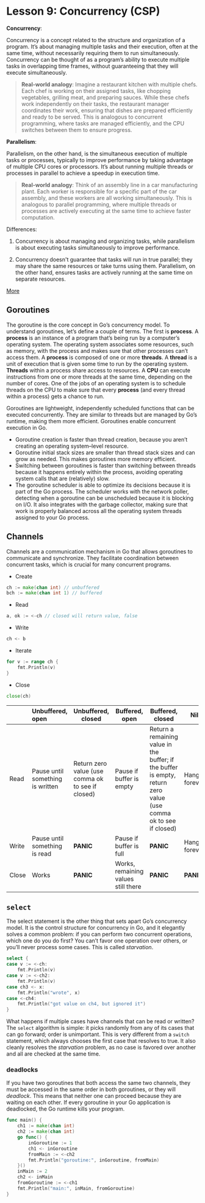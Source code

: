 # Lesson 9: Concurrency (CSP)

**Concurrency**:

Concurrency is a concept related to the structure and organization of a program. 
It’s about managing multiple tasks and their execution, often at the same time, without necessarily requiring them to 
run simultaneously. Concurrency can be thought of as a program’s ability to execute multiple tasks in overlapping 
time frames, without guaranteeing that they will execute simultaneously.

> **Real-world analogy**: Imagine a restaurant kitchen with multiple chefs. 
> Each chef is working on their assigned tasks, like chopping vegetables, grilling meat, and preparing sauces. 
> While these chefs work independently on their tasks, the restaurant manager coordinates their work, 
> ensuring that dishes are prepared efficiently and ready to be served. 
> This is analogous to concurrent programming, where tasks are managed efficiently, 
> and the CPU switches between them to ensure progress.

**Parallelism**:

Parallelism, on the other hand, is the simultaneous execution of multiple tasks or processes, 
typically to improve performance by taking advantage of multiple CPU cores or processors. 
It’s about running multiple threads or processes in parallel to achieve a speedup in execution time.

> **Real-world analogy**: Think of an assembly line in a car manufacturing plant. 
> Each worker is responsible for a specific part of the car assembly, and these workers are all working simultaneously. 
> This is analogous to parallel programming, 
> where multiple threads or processes are actively executing at the same time to achieve faster computation.

Differences:

1. Concurrency is about managing and organizing tasks, 
while parallelism is about executing tasks simultaneously to improve performance.

2. Concurrency doesn't guarantee that tasks will run in true parallel; 
they may share the same resources or take turns using them. 
Parallelism, on the other hand, ensures tasks are actively running at the same time on separate resources.

[More](https://www.baeldung.com/cs/concurrency-vs-parallelism)

## Goroutines

The goroutine is the core concept in Go’s concurrency model. To understand goroutines, let’s define a couple of terms. 
The first is **process**. A **process** is an instance of a program that’s being run by a computer’s operating system. 
The operating system associates some resources, such as memory, with the process and makes sure that other processes 
can’t access them. A **process** is composed of one or more **threads**. 
A **thread** is a unit of execution that is given some time to run by the operating system. 
**Threads** within a process share access to resources. 
A **CPU** can execute instructions from one or more threads at the same time, depending on the number of cores. 
One of the jobs of an operating system is to schedule threads on the CPU to make sure that every 
**process** (and every thread within a process) gets a chance to run.

Goroutines are lightweight, independently scheduled functions that can be executed concurrently. 
They are similar to threads but are managed by Go’s runtime, making them more efficient. 
Goroutines enable concurrent execution in Go.

- Goroutine creation is faster than thread creation, because you aren’t creating an operating system–level resource.
- Goroutine initial stack sizes are smaller than thread stack sizes and can grow as needed. 
This makes goroutines more memory efficient.
- Switching between goroutines is faster than switching between threads because it happens entirely within the process, 
avoiding operating system calls that are (relatively) slow.
- The goroutine scheduler is able to optimize its decisions because it is part of the Go process. 
The scheduler works with the network poller, 
detecting when a goroutine can be unscheduled because it is blocking on I/O. 
It also integrates with the garbage collector, 
making sure that work is properly balanced across all the operating system threads assigned to your Go process.

## Channels

Channels are a communication mechanism in Go that allows goroutines to communicate and synchronize. 
They facilitate coordination between concurrent tasks, which is crucial for many concurrent programs.

 - Create
```go
ch := make(chan int) // unbuffered
bch := make(chan int 1) // buffered
```

- Read
```go
a, ok := <-ch // closed will return value, false
```

- Write
```go
ch <- b
```

- Iterate
```go
for v := range ch { 
	fmt.Println(v)
}
```

- Close
```go
close(ch)
```

|       | Unbuffered, open                 | Unbuffered, closed                                | Buffered, open                      | Buffered, closed                                                                                                  | Nil          |
|-------|:---------------------------------|---------------------------------------------------|-------------------------------------|-------------------------------------------------------------------------------------------------------------------|--------------|
| Read  | Pause until something is written | Return zero value (use comma ok to see if closed) | Pause if buffer is empty            | Return a remaining value in the buffer; if the buffer is empty, return zero value (use comma ok to see if closed) | Hang forever |
| Write | Pause until something is read    | **PANIC**                                         | Pause if buffer is full             | **PANIC**                                                                                                         | Hang forever |
| Close | Works                            | **PANIC**                                         | Works, remaining values still there | **PANIC**                                                                                                         | **PANIC**    |

## `select`

The select statement is the other thing that sets apart Go’s concurrency model. 
It is the control structure for concurrency in Go, and it elegantly solves a common problem: 
if you can perform two concurrent operations, which one do you do first? 
You can’t favor one operation over others, or you’ll never process some cases. This is called _starvation_.

```go
select {
case v := <-ch:
    fmt.Println(v) 
case v := <-ch2:
    fmt.Println(v)
case ch3 <- x:
    fmt.Println("wrote", x) 
case <-ch4:
    fmt.Println("got value on ch4, but ignored it")
}
```

What happens if multiple cases have channels that can be read or written? 
The `select` algorithm is simple: it picks randomly from any of its cases that can go forward; 
order is unimportant. This is very different from a `switch` statement, 
which always chooses the first case that resolves to true. 
It also cleanly resolves the _starvation_ problem, 
as no case is favored over another and all are checked at the same time.

### deadlocks

If you have two goroutines that both access the same two channels, 
they must be accessed in the same order in both goroutines, or they will _deadlock_. 
This means that neither one can proceed because they are waiting on each other. 
If every goroutine in your Go application is deadlocked, the Go runtime kills your program.

```go
func main() {
	ch1 := make(chan int)
	ch2 := make(chan int)
	go func() {
		inGoroutine := 1
		ch1 <- inGoroutine
		fromMain := <-ch2
		fmt.Println("goroutine:", inGoroutine, fromMain)
	}()
	inMain := 2
	ch2 <- inMain
	fromGoroutine := <-ch1
	fmt.Println("main:", inMain, fromGoroutine)
}
```
